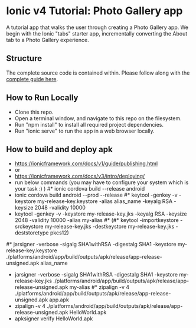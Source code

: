 # Ionic v4 Tutorial: Photo Gallery app

A tutorial app that walks the user through creating a Photo Gallery app. We begin with the Ionic "tabs" starter app, incrementally converting the About tab to a Photo Gallery experience.

## Structure
The complete source code is contained within. Please follow along with the [complete guide here](https://beta.ionicframework.com/docs/developer-resources/guides/first-app-v4/intro/).

## How to Run Locally
* Clone this repo.
* Open a terminal window, and navigate to this repo on the filesystem.
* Run "npm install" to install all required project dependencies. 
* Run "ionic serve" to run the app in a web browser locally.

## How to build and deploy apk
* https://ionicframework.com/docs/v1/guide/publishing.html
* or
* https://ionicframework.com/docs/v3/intro/deploying/
* run below commands (you may have to configure your system which is your task :) )
#* ionic cordova build --release android
* ionic cordova build android --prod --release
#* keytool -genkey -v -keystore my-release-key.keystore -alias alias_name -keyalg RSA -keysize 2048 -validity 10000
* keytool -genkey -v -keystore my-release-key.jks -keyalg RSA -keysize 2048 -validity 10000 -alias my-alias
#* (#* keytool -importkeystore -srckeystore my-release-key.jks -destkeystore my-release-key.jks -deststoretype pkcs12)

#* jarsigner -verbose -sigalg SHA1withRSA -digestalg SHA1 -keystore my-release-key.keystore ./platforms/android/app/build/outputs/apk/release/app-release-unsigned.apk alias_name
* jarsigner -verbose -sigalg SHA1withRSA -digestalg SHA1 -keystore my-release-key.jks ./platforms/android/app/build/outputs/apk/release/app-release-unsigned.apk my-alias
#* zipalign -v 4 ./platforms/android/app/build/outputs/apk/release/app-release-unsigned.apk app.apk
* zipalign -v 4 ./platforms/android/app/build/outputs/apk/release/app-release-unsigned.apk HelloWorld.apk
* apksigner verify HelloWorld.apk

